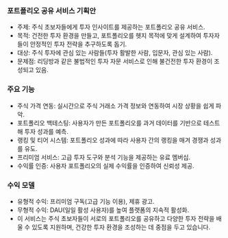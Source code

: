 ### 포트폴리오 공유 서비스 기획안
- 주제: 주식 초보자들에게 투자 인사이트를 제공하는 포트폴리오 공유 서비스.
- 목적: 건전한 투자 환경을 만들고, 포트폴리오를 헷지 목적에 맞게 설계하여 투자자들이 안정적인 투자 전략을 추구하도록 돕기.
- 대상: 주식 투자에 관심 있는 사람들(투자 활발한 사람, 입문자, 관심 있는 사람).
- 문제점: 리딩방과 같은 불법적인 투자 자문 서비스로 인해 불건전한 투자 환경이 조성되고 있음.
### 주요 기능
- 주식 가격 연동: 실시간으로 주식 거래소 가격 정보와 연동하여 시장 상황을 쉽게 파악.
- 포트폴리오 백테스팅: 사용자가 만든 포트폴리오를 과거 데이터를 기반으로 테스트해 투자 성과를 예측.
- 랭킹 및 티어 시스템: 포트폴리오 성과에 따라 사용자 간의 랭킹을 매겨 경쟁과 성과를 유도.
- 프리미엄 서비스: 고급 투자 도구와 분석 기능을 제공하는 유료 멤버십.
- 수익률 인증: 사용자 포트폴리오의 실제 수익률을 인증하여 신뢰성 제공.
### 수익 모델
- 유형적 수익: 프리미엄 구독(고급 기능 이용), 제휴 광고.
- 무형적 수익: DAU(일일 활성 사용자)를 높여 플랫폼의 지속적 활성화.
- 이 서비스는 주식 초보자들이 서로의 포트폴리오를 공유하고 다양한 투자 전략을 배울 수 있도록 지원하며, 건강한 투자 환경을 조성하는 데 중점을 두고 있습니다.
